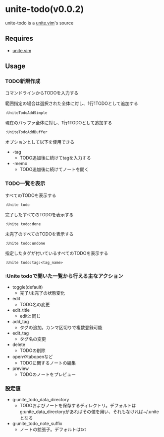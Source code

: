 # unite-todo(v0.0.2)
unite-todo is a [unite.vim](https://github.com/Shougo/unite.vim)'s source

## Requires
* [unite.vim](https://github.com/Shougo/unite.vim)

## Usage
### TODO新規作成

コマンドラインからTODOを入力する

範囲指定の場合は選択された全体に対し、1行1TODOとして追加する

    :UniteTodoAddSimple

現在のバッファ全体に対し、1行1TODOとして追加する

    :UniteTodoAddBuffer

オプションとして以下を使用できる

* -tag
    * TODO追加後に続けてtagを入力する
* -memo
    * TODO追加後に続けてノートを開く

### TODO一覧を表示
すべてのTODOを表示する

    :Unite todo

完了したすべてのTODOを表示する

    :Unite todo:done

未完了のすべてのTODOを表示する

    :Unite todo:undone

指定したタグが付いているすべてのTODOを表示する

    :Unite todo:tag:<tag_name>

### :Unite todoで開いた一覧から行える主なアクション
* toggle(default)
    * 完了/未完了の状態変化
* edit
    * TODO名の変更
* edit_title
    * editと同じ
* add_tag
    * タグの追加。カンマ区切りで複数登録可能
* edit_tag
    * タグ名の変更
* delete
    * TODOの削除
* openやtabopenなど
    * TODOに関するノートの編集
* preview
    * TODOのノートをプレビュー

### 設定値
* g:unite_todo_data_directory
    * TODOおよびノートを保存するディレクトリ。デフォルトはg:unite_data_directoryがあればその値を用い、それもなければ~/.uniteとなる
* g:unite_todo_note_suffix
    * ノートの拡張子。デフォルトはtxt
